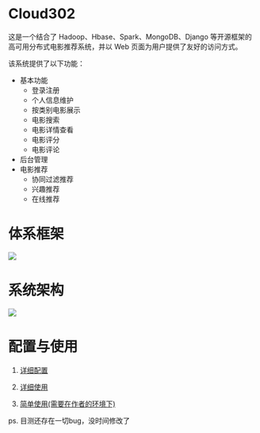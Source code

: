 # Cloud302

这是一个结合了 Hadoop、Hbase、Spark、MongoDB、Django 等开源框架的高可用分布式电影推荐系统，并以 Web 页面为用户提供了友好的访问方式。

该系统提供了以下功能：

- 基本功能
  - 登录注册
  - 个人信息维护
  - 按类别电影展示
  - 电影搜索
  - 电影详情查看
  - 电影评分
  - 电影评论
- 后台管理
- 电影推荐
  - 协同过滤推荐
  - 兴趣推荐
  - 在线推荐
    

# 体系框架

![](https://i.postimg.cc/BnXbhqkT/tixi.png)

# 系统架构

![](https://i.postimg.cc/MG1W4XDQ/xitong.png)

# 配置与使用

1. [详细配置]([https://github.com/zhurboo/moviesite/blob/master/%E8%AF%A6%E7%BB%86%E9%85%8D%E7%BD%AE.md](https://github.com/zhurboo/moviesite/blob/master/详细配置.md))

2. [详细使用]([https://github.com/zhurboo/moviesite/blob/master/%E8%AF%A6%E7%BB%86%E4%BD%BF%E7%94%A8.md](https://github.com/zhurboo/moviesite/blob/master/详细使用.md))
3. [简单使用(需要在作者的环境下)](blob/master/详细配置.md)

ps. 目测还存在一切bug，没时间修改了
